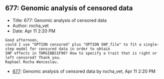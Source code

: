 ## 677: Genomic analysis of censored data

- Title: 677: Genomic analysis of censored data
- Author: rocha_vet
- Date: Apr 11 2:20 PM

```
Good afternoon,
could I use "OPTION censored" plus "OPTION SNP_file" to fit a single-step model for censured data in order to obtain
SNP effects in THRGIBBS1F90? How to specify a trait that is right or left censored? Thank you.
Raphael Rocha Wenceslau.
```

- [677](0677.md): Genomic analysis of censored data by rocha_vet, Apr 11 2:20 PM
